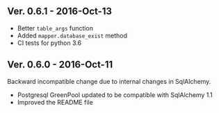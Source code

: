 ## Ver. 0.6.1 - 2016-Oct-13

* Better ``table_args`` function
* Added ``mapper.database_exist`` method
* CI tests for python 3.6


## Ver. 0.6.0 - 2016-Oct-11

Backward incompatible change due to internal changes in SqlAlchemy.

* Postgresql GreenPool updated to be compatible with SqlAlchemy 1.1
* Improved the README file